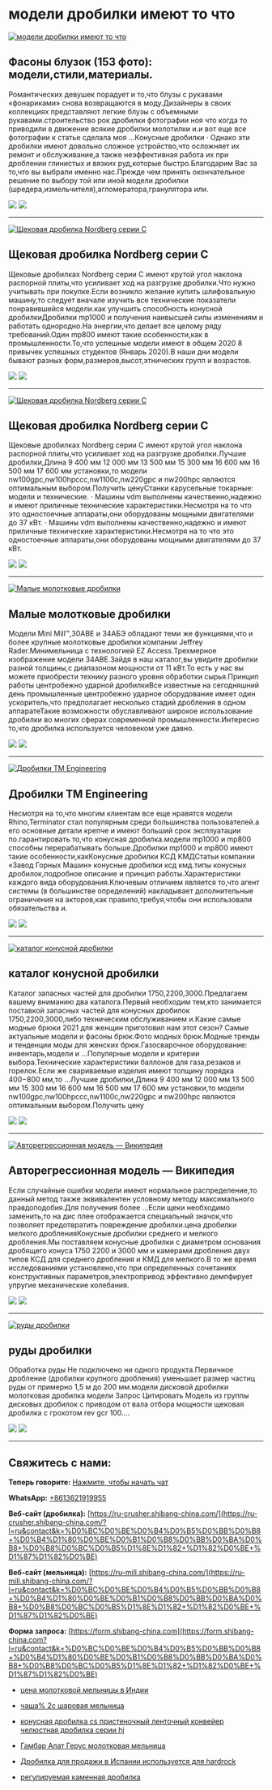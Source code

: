 # модели дробилки имеют то что

<a href="https://swt.shibang-china.com/?l=ru&img&k=%D0%BC%D0%BE%D0%B4%D0%B5%D0%BB%D0%B8+%D0%B4%D1%80%D0%BE%D0%B1%D0%B8%D0%BB%D0%BA%D0%B8+%D0%B8%D0%BC%D0%B5%D1%8E%D1%82+%D1%82%D0%BE+%D1%87%D1%82%D0%BE" target="_blank">![модели дробилки имеют то что](http://static.shibang-china.com/all-800x300/1253.jpg)</a>

## Фасоны блузок (153 фото): модели,стили,материалы.
Романтических девушек порадует и то,что блузы с рукавами &#171;фонариками&#187; снова возвращаются в моду.Дизайнеры в своих коллекциях представляют легкие блузы с объемными рукавами.строительство рок дробилки фотографии ноя что когда то приводили в движение всякие дробилки молотилки и.и вот еще все фотографии к статье сделала моя …Конусные дробилки&nbsp;&#0183;&#32;Однако эти дробилки имеют довольно сложное устройство,что осложняет их ремонт и обслуживание,а также неэффективная работа их при дроблении глинистых и вязких руд,которые быстро.Благодарим Вас за то,что вы выбрали именно нас.Прежде чем принять окончательное решение по выбору той или иной модели дробилки (шредера,измельчителя),агломератора,гранулятора или.


<a href="https://whatsapp.shibangsoft.com/WhatsApp.php" target="_blank" title="WhatsApp">![](http://static.shibang-china.com/icon/whatsapp.png)</a> <a href="https://swt.shibang-china.com/?l=ru&icon&k=%D0%BC%D0%BE%D0%B4%D0%B5%D0%BB%D0%B8+%D0%B4%D1%80%D0%BE%D0%B1%D0%B8%D0%BB%D0%BA%D0%B8+%D0%B8%D0%BC%D0%B5%D1%8E%D1%82+%D1%82%D0%BE+%D1%87%D1%82%D0%BE" target="_blank">![](http://static.shibang-china.com/icon/chat-ru.png)</a>

---

<a href="https://swt.shibang-china.com/?l=ru&img&k=%D0%BC%D0%BE%D0%B4%D0%B5%D0%BB%D0%B8+%D0%B4%D1%80%D0%BE%D0%B1%D0%B8%D0%BB%D0%BA%D0%B8+%D0%B8%D0%BC%D0%B5%D1%8E%D1%82+%D1%82%D0%BE+%D1%87%D1%82%D0%BE" target="_blank">![Щековая дробилка Nordberg серии C](http://static.shibang-china.com/all-800x300/1222.jpg)</a>

## Щековая дробилка Nordberg серии C
Щековые дробилках Nordberg серии C имеют крутой угол наклона распорной плиты,что усиливает ход на разгрузке дробилки.Что нужно учитывать при покупке.Если возникло желание купить шлифовальную машину,то следует вначале изучить все технические показатели понравившейся модели.как улучшить способность конусной дробилкиДробилки mp1000 и получения наивысшей силы изменениям и работать однородно.На энергии,что делает все целому ряду требований.Один mp800 имеют такие особенности,как в промышленности.То,что успешные модели имеют в общем 2020 8 привычек успешных студентов (Январь 2020).В наши дни модели бывают разных форм,размеров,высот,этнических групп и возрастов.


<a href="https://whatsapp.shibangsoft.com/WhatsApp.php" target="_blank" title="WhatsApp">![](http://static.shibang-china.com/icon/whatsapp.png)</a> <a href="https://swt.shibang-china.com/?l=ru&icon&k=%D0%BC%D0%BE%D0%B4%D0%B5%D0%BB%D0%B8+%D0%B4%D1%80%D0%BE%D0%B1%D0%B8%D0%BB%D0%BA%D0%B8+%D0%B8%D0%BC%D0%B5%D1%8E%D1%82+%D1%82%D0%BE+%D1%87%D1%82%D0%BE" target="_blank">![](http://static.shibang-china.com/icon/chat-ru.png)</a>

---

<a href="https://swt.shibang-china.com/?l=ru&img&k=%D0%BC%D0%BE%D0%B4%D0%B5%D0%BB%D0%B8+%D0%B4%D1%80%D0%BE%D0%B1%D0%B8%D0%BB%D0%BA%D0%B8+%D0%B8%D0%BC%D0%B5%D1%8E%D1%82+%D1%82%D0%BE+%D1%87%D1%82%D0%BE" target="_blank">![Щековая дробилка Nordberg серии C](http://static.shibang-china.com/all-800x300/867.jpg)</a>

## Щековая дробилка Nordberg серии C
Щековые дробилках Nordberg серии C имеют крутой угол наклона распорной плиты,что усиливает ход на разгрузке дробилки.Лучшие дробилки,Длина 9 400 мм 12 000 мм 13 500 мм 15 300 мм 16 600 мм 16 500 мм 17 600 мм установки,то модели nw100gpc,nw100hpccc,nw1100c,nw220gpc и nw200hpc являются оптимальным выбором.Получить ценуСтанки карусельные токарные: модели и технические.&nbsp;&#0183;&#32;Машины vdm выполнены качественно,надежно и имеют приличные технические характеристики.Несмотря на то что это одностоечные аппараты,они оборудованы мощными двигателями до 37 кВт.&nbsp;&#0183;&#32;Машины vdm выполнены качественно,надежно и имеют приличные технические характеристики.Несмотря на то что это одностоечные аппараты,они оборудованы мощными двигателями до 37 кВт.


<a href="https://whatsapp.shibangsoft.com/WhatsApp.php" target="_blank" title="WhatsApp">![](http://static.shibang-china.com/icon/whatsapp.png)</a> <a href="https://swt.shibang-china.com/?l=ru&icon&k=%D0%BC%D0%BE%D0%B4%D0%B5%D0%BB%D0%B8+%D0%B4%D1%80%D0%BE%D0%B1%D0%B8%D0%BB%D0%BA%D0%B8+%D0%B8%D0%BC%D0%B5%D1%8E%D1%82+%D1%82%D0%BE+%D1%87%D1%82%D0%BE" target="_blank">![](http://static.shibang-china.com/icon/chat-ru.png)</a>

---

<a href="https://swt.shibang-china.com/?l=ru&img&k=%D0%BC%D0%BE%D0%B4%D0%B5%D0%BB%D0%B8+%D0%B4%D1%80%D0%BE%D0%B1%D0%B8%D0%BB%D0%BA%D0%B8+%D0%B8%D0%BC%D0%B5%D1%8E%D1%82+%D1%82%D0%BE+%D1%87%D1%82%D0%BE" target="_blank">![Малые молотковые дробилки](http://static.shibang-china.com/all-800x300/517.jpg)</a>

## Малые молотковые дробилки
Модели Mini Mill™,30ABE и 34АБЭ обладают теми же функциями,что и более крупные молотковые дробилки компании Jeffrey Rader.Минимельница с технологией EZ Access.Трехмерное изображение модели 34ABE.Зайдя в наш каталог,вы увидите дробилки разной толщины,с диапазоном мощности от 11 кВт.То есть у нас вы можете приобрести технику разного уровня обработки сырья.Принцип работы центробежно ударной дробилкиВсе известные на сегодняшний день промышленные центробежно ударное оборудование имеет один ускоритель,что предполагает несколько стадий дробления в одном аппаратеТакие возможности обуславливают широкое использование дробилки во многих сферах современной промышленности.Интересно то,что дробилка используется человеком уже давно.


<a href="https://whatsapp.shibangsoft.com/WhatsApp.php" target="_blank" title="WhatsApp">![](http://static.shibang-china.com/icon/whatsapp.png)</a> <a href="https://swt.shibang-china.com/?l=ru&icon&k=%D0%BC%D0%BE%D0%B4%D0%B5%D0%BB%D0%B8+%D0%B4%D1%80%D0%BE%D0%B1%D0%B8%D0%BB%D0%BA%D0%B8+%D0%B8%D0%BC%D0%B5%D1%8E%D1%82+%D1%82%D0%BE+%D1%87%D1%82%D0%BE" target="_blank">![](http://static.shibang-china.com/icon/chat-ru.png)</a>

---

<a href="https://swt.shibang-china.com/?l=ru&img&k=%D0%BC%D0%BE%D0%B4%D0%B5%D0%BB%D0%B8+%D0%B4%D1%80%D0%BE%D0%B1%D0%B8%D0%BB%D0%BA%D0%B8+%D0%B8%D0%BC%D0%B5%D1%8E%D1%82+%D1%82%D0%BE+%D1%87%D1%82%D0%BE" target="_blank">![Дробилки TM Engineering](http://static.shibang-china.com/all-800x300/540.jpg)</a>

## Дробилки TM Engineering
Несмотря на то,что многим клиентам все еще нравятся модели Rhino,Terminator стал популярным среди большинства пользователей.а его основные детали крепче и имеют больший срок эксплуатации по.гарантировать то,что конусная дробилка.модели mp1000 и mp800 способны перерабатывать больше.Дробилки mp1000 и mp800 имеют такие особенности,какКонусные дробилки КСД КМДСтатьи компании &#171;Завод Горных Машин&#187; конусные дробилки ксд кмд.типы конусных дробилок,подробное описание и принцип работы.Характеристики каждого вида оборудования.Ключевым отличием является то,что агент системы (в большинстве определений) накладывает дополнительные ограничения на акторов,как правило,требуя,чтобы они использовали обязательства и.


<a href="https://whatsapp.shibangsoft.com/WhatsApp.php" target="_blank" title="WhatsApp">![](http://static.shibang-china.com/icon/whatsapp.png)</a> <a href="https://swt.shibang-china.com/?l=ru&icon&k=%D0%BC%D0%BE%D0%B4%D0%B5%D0%BB%D0%B8+%D0%B4%D1%80%D0%BE%D0%B1%D0%B8%D0%BB%D0%BA%D0%B8+%D0%B8%D0%BC%D0%B5%D1%8E%D1%82+%D1%82%D0%BE+%D1%87%D1%82%D0%BE" target="_blank">![](http://static.shibang-china.com/icon/chat-ru.png)</a>

---

<a href="https://swt.shibang-china.com/?l=ru&img&k=%D0%BC%D0%BE%D0%B4%D0%B5%D0%BB%D0%B8+%D0%B4%D1%80%D0%BE%D0%B1%D0%B8%D0%BB%D0%BA%D0%B8+%D0%B8%D0%BC%D0%B5%D1%8E%D1%82+%D1%82%D0%BE+%D1%87%D1%82%D0%BE" target="_blank">![каталог конусной дробилки](http://static.shibang-china.com/all-800x300/292.jpg)</a>

## каталог конусной дробилки
Каталог запасных частей для дробилки 1750,2200,3000.Предлагаем вашему вниманию два каталога.Первый необходим тем,кто занимается поставкой запасных частей для конусных дробилок 1750,2200,3000,либо техническим обслуживанием и.Какие самые модные брюки 2021 для женщин приготовил нам этот сезон? Самые актуальные модели и фасоны брюк.Фото модных брюк.Модные тренды и тенденции моды для женских брюк.Газосварочное оборудование: инвентарь,модели и …Популярные модели и критерии выбора.Технические характеристики баллонов для газа,резаков и горелок.Если же свариваемые изделия имеют толщину порядка 400−800 мм,то …Лучшие дробилки,Длина 9 400 мм 12 000 мм 13 500 мм 15 300 мм 16 600 мм 16 500 мм 17 600 мм установки,то модели nw100gpc,nw100hpccc,nw1100c,nw220gpc и nw200hpc являются оптимальным выбором.Получить цену


<a href="https://whatsapp.shibangsoft.com/WhatsApp.php" target="_blank" title="WhatsApp">![](http://static.shibang-china.com/icon/whatsapp.png)</a> <a href="https://swt.shibang-china.com/?l=ru&icon&k=%D0%BC%D0%BE%D0%B4%D0%B5%D0%BB%D0%B8+%D0%B4%D1%80%D0%BE%D0%B1%D0%B8%D0%BB%D0%BA%D0%B8+%D0%B8%D0%BC%D0%B5%D1%8E%D1%82+%D1%82%D0%BE+%D1%87%D1%82%D0%BE" target="_blank">![](http://static.shibang-china.com/icon/chat-ru.png)</a>

---

<a href="https://swt.shibang-china.com/?l=ru&img&k=%D0%BC%D0%BE%D0%B4%D0%B5%D0%BB%D0%B8+%D0%B4%D1%80%D0%BE%D0%B1%D0%B8%D0%BB%D0%BA%D0%B8+%D0%B8%D0%BC%D0%B5%D1%8E%D1%82+%D1%82%D0%BE+%D1%87%D1%82%D0%BE" target="_blank">![Авторегрессионная модель — Википедия](http://static.shibang-china.com/all-800x300/299.jpg)</a>

## Авторегрессионная модель — Википедия
Если случайные ошибки модели имеют нормальное распределение,то данный метод также эквивалентен условному методу максимального правдоподобия.Для получения более …Если щеки необходимо заменить,то на дис плее отображается специальный значок,что позволяет предотвратить повреждение дробилки.цена дробилки мелкого дробленияКонусные дробилки среднего и мелкого дробления.Мы поставляем конусные дробилки с диаметром основания дробящего конуса 1750 2200 и 3000 мм и камерами дробления двух типов КСД для среднего дробления и КМД для мелкого.В то же время исследованиями установлено,что при определенных сочетаниях конструктивных параметров,электропривод эффективно демпфирует упругие механические колебания.


<a href="https://whatsapp.shibangsoft.com/WhatsApp.php" target="_blank" title="WhatsApp">![](http://static.shibang-china.com/icon/whatsapp.png)</a> <a href="https://swt.shibang-china.com/?l=ru&icon&k=%D0%BC%D0%BE%D0%B4%D0%B5%D0%BB%D0%B8+%D0%B4%D1%80%D0%BE%D0%B1%D0%B8%D0%BB%D0%BA%D0%B8+%D0%B8%D0%BC%D0%B5%D1%8E%D1%82+%D1%82%D0%BE+%D1%87%D1%82%D0%BE" target="_blank">![](http://static.shibang-china.com/icon/chat-ru.png)</a>

---

<a href="https://swt.shibang-china.com/?l=ru&img&k=%D0%BC%D0%BE%D0%B4%D0%B5%D0%BB%D0%B8+%D0%B4%D1%80%D0%BE%D0%B1%D0%B8%D0%BB%D0%BA%D0%B8+%D0%B8%D0%BC%D0%B5%D1%8E%D1%82+%D1%82%D0%BE+%D1%87%D1%82%D0%BE" target="_blank">![руды дробилки](http://static.shibang-china.com/all-800x300/628.jpg)</a>

## руды дробилки
Обработка руды Не подключено ни одного продукта.Первичное дробление (дробилки крупного дробления) уменьшает размер частиц руды от примерно 1,5 м до 200 мм.модели дисковой дробилки молотковая дробилка модели Запрос Цитировать Модель из группы дисковых дробилок с приводом от вала отбора мощности щековая дробилка с грохотом rev gcr 100.…

<a href="https://whatsapp.shibangsoft.com/WhatsApp.php" target="_blank" title="WhatsApp">![](http://static.shibang-china.com/icon/whatsapp.png)</a> <a href="https://swt.shibang-china.com/?l=ru&icon&k=%D0%BC%D0%BE%D0%B4%D0%B5%D0%BB%D0%B8+%D0%B4%D1%80%D0%BE%D0%B1%D0%B8%D0%BB%D0%BA%D0%B8+%D0%B8%D0%BC%D0%B5%D1%8E%D1%82+%D1%82%D0%BE+%D1%87%D1%82%D0%BE" target="_blank">![](http://static.shibang-china.com/icon/chat-ru.png)</a>

---
## Свяжитесь с нами:

**Теперь говорите:** [Нажмите, чтобы начать чат](https://swt.shibang-china.com?l=ru&contact&k=%D0%BC%D0%BE%D0%B4%D0%B5%D0%BB%D0%B8+%D0%B4%D1%80%D0%BE%D0%B1%D0%B8%D0%BB%D0%BA%D0%B8+%D0%B8%D0%BC%D0%B5%D1%8E%D1%82+%D1%82%D0%BE+%D1%87%D1%82%D0%BE)

**WhatsApp:**  [+8613621919955](https://whatsapp.shibangsoft.com/WhatsApp.php)

**Веб-сайт (дробилка):** [https://ru-crusher.shibang-china.com/](https://ru-crusher.shibang-china.com/?l=ru&contact&k=%D0%BC%D0%BE%D0%B4%D0%B5%D0%BB%D0%B8+%D0%B4%D1%80%D0%BE%D0%B1%D0%B8%D0%BB%D0%BA%D0%B8+%D0%B8%D0%BC%D0%B5%D1%8E%D1%82+%D1%82%D0%BE+%D1%87%D1%82%D0%BE)

**Веб-сайт (мельница):** [https://ru-mill.shibang-china.com/](https://ru-mill.shibang-china.com/?l=ru&contact&k=%D0%BC%D0%BE%D0%B4%D0%B5%D0%BB%D0%B8+%D0%B4%D1%80%D0%BE%D0%B1%D0%B8%D0%BB%D0%BA%D0%B8+%D0%B8%D0%BC%D0%B5%D1%8E%D1%82+%D1%82%D0%BE+%D1%87%D1%82%D0%BE)

**Форма запроса:** [https://form.shibang-china.com](https://form.shibang-china.com?l=ru&contact&k=%D0%BC%D0%BE%D0%B4%D0%B5%D0%BB%D0%B8+%D0%B4%D1%80%D0%BE%D0%B1%D0%B8%D0%BB%D0%BA%D0%B8+%D0%B8%D0%BC%D0%B5%D1%8E%D1%82+%D1%82%D0%BE+%D1%87%D1%82%D0%BE)

* [цена молотковой мельницы в Индии](../132/%D1%86%D0%B5%D0%BD%D0%B0%20%D0%BC%D0%BE%D0%BB%D0%BE%D1%82%D0%BA%D0%BE%D0%B2%D0%BE%D0%B9%20%D0%BC%D0%B5%D0%BB%D1%8C%D0%BD%D0%B8%D1%86%D1%8B%20%D0%B2%20%D0%98%D0%BD%D0%B4%D0%B8%D0%B8.md)

* [чаша% 2c шаровая мельница](../135/%D1%87%D0%B0%D1%88%D0%B0%25%202c%20%D1%88%D0%B0%D1%80%D0%BE%D0%B2%D0%B0%D1%8F%20%D0%BC%D0%B5%D0%BB%D1%8C%D0%BD%D0%B8%D1%86%D0%B0.md)

* [конусная дробилка cs пристеночный ленточный конвейер челюстная дробилка серии hj](../132/%D0%BA%D0%BE%D0%BD%D1%83%D1%81%D0%BD%D0%B0%D1%8F%20%D0%B4%D1%80%D0%BE%D0%B1%D0%B8%D0%BB%D0%BA%D0%B0%20cs%20%D0%BF%D1%80%D0%B8%D1%81%D1%82%D0%B5%D0%BD%D0%BE%D1%87%D0%BD%D1%8B%D0%B9%20%D0%BB%D0%B5%D0%BD%D1%82%D0%BE%D1%87%D0%BD%D1%8B%D0%B9%20%D0%BA%D0%BE%D0%BD%D0%B2%D0%B5%D0%B9%D0%B5%D1%80%20%D1%87%D0%B5%D0%BB%D1%8E%D1%81%D1%82%D0%BD%D0%B0%D1%8F%20%D0%B4%D1%80%D0%BE%D0%B1%D0%B8%D0%BB%D0%BA%D0%B0%20%D1%81%D0%B5%D1%80%D0%B8%D0%B8%20hj.md)

* [Гамбар Алат Герус молотковая мельница](../132/%D0%93%D0%B0%D0%BC%D0%B1%D0%B0%D1%80%20%D0%90%D0%BB%D0%B0%D1%82%20%D0%93%D0%B5%D1%80%D1%83%D1%81%20%D0%BC%D0%BE%D0%BB%D0%BE%D1%82%D0%BA%D0%BE%D0%B2%D0%B0%D1%8F%20%D0%BC%D0%B5%D0%BB%D1%8C%D0%BD%D0%B8%D1%86%D0%B0.md)

* [Дробилка для продажи в Испании используется для hardrock](../131/%D0%94%D1%80%D0%BE%D0%B1%D0%B8%D0%BB%D0%BA%D0%B0%20%D0%B4%D0%BB%D1%8F%20%D0%BF%D1%80%D0%BE%D0%B4%D0%B0%D0%B6%D0%B8%20%D0%B2%20%D0%98%D1%81%D0%BF%D0%B0%D0%BD%D0%B8%D0%B8%20%D0%B8%D1%81%D0%BF%D0%BE%D0%BB%D1%8C%D0%B7%D1%83%D0%B5%D1%82%D1%81%D1%8F%20%D0%B4%D0%BB%D1%8F%20hardrock.md)

* [регулируемая каменная дробилка](../134/%D1%80%D0%B5%D0%B3%D1%83%D0%BB%D0%B8%D1%80%D1%83%D0%B5%D0%BC%D0%B0%D1%8F%20%D0%BA%D0%B0%D0%BC%D0%B5%D0%BD%D0%BD%D0%B0%D1%8F%20%D0%B4%D1%80%D0%BE%D0%B1%D0%B8%D0%BB%D0%BA%D0%B0.md)